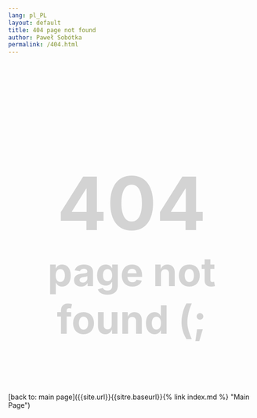 ```yaml
---
lang: pl_PL
layout: default
title: 404 page not found
author: Paweł Sobótka
permalink: /404.html
---
```



<h1 style="text-align: center; font-size: 150px; color: lightgrey;">404<br><span style="font-size: 80px">page not found (;</span></h1>

[back to: main page]({{site.url}}{{sitre.baseurl}}{% link index.md %} "Main Page")

